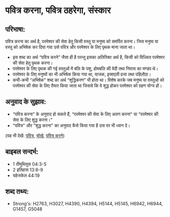 # पवित्र करना, पवित्र ठहरेगा, संस्कार #

## परिभाषा: ##

पवित्र करना का अर्थ है, परमेश्वर की सेवा हेतु किसी वस्तु या मनुष्य को समर्पित करना। जिस मनुष्य या वस्तु को अभिषेक कर दिया गया उसे पवित्र और परमेश्वर के लिए पृथक माना जाता था।

* इस शब्द का अर्थ “पवित्र करने” जैसा ही है परन्तु इसका अतिरिक्त अर्थ है, किसी को विधिवत परमेश्वर की सेवा हेतु पृथक करना।
* परमेश्वर के लिए पृथक की गई वस्तुओं में बलि के पशु, होमबलि की वेदी तथा निवास का मण्डप थे।
* परमेश्वर के लिए मनुष्यों का भी अभिषेक किया गया था, याजक, इस्राएली प्रजा तथा पहिलौठा।
* कभी-कभी “अभिषेक” शब्द का अर्थ “शुद्धिकरण” भी होता था। विशेष करके जब मनुष्य या वस्तुओं को परमेश्वर की सेवा के लिए तैयार किया जाता था जिससे कि वे शुद्ध होकर परमेश्वर को ग्रहण योग्य हों।

## अनुवाद के सुझाव: ##

* “पवित्र करना” के अनुवाद हो सकते हैं, “परमेश्वर की सेवा के लिए अलग करना" या "परमेश्वर की सेवा के लिए शुद्ध करना।”
* "पवित्र" और "शुद्ध करना" का अनुवाद कैसे किया गया है उस पर भी ध्यान दे।

(यह भी देखें: [पवित्र](../holy.md), [चोखे](../purify.md), [पवित्र करने](../sanctify.md))

## बाइबल सन्दर्भ: ##

* 1 तीमुथियुस 04:3-5
* 2 इतिहास 13:8-9
* यहेजकेल 44:19

## शब्द तथ्य: ##

* Strong's: H2763, H3027, H4390, H4394, H5144, H5145, H6942, H6944, G1457, G5048
